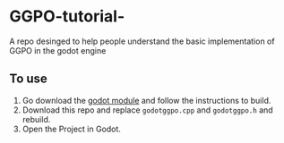 # GGPO-tutorial-

A repo desinged to help people understand the basic implementation of GGPO in the godot engine 

## To use
1) Go download the [godot module](https://github.com/FlutterTal/godot_ggpo) and follow the instructions to build.
2) Download this repo and replace `godotggpo.cpp` and `godotggpo.h` and rebuild.
3) Open the Project in Godot. 
